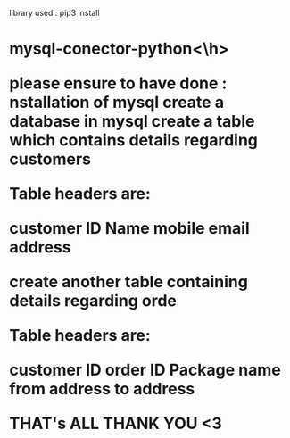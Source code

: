 library used :
pip3 install <h1>mysql-conector-python<\h>

please ensure to have done :
nstallation of mysql
create a database in mysql
create a table which contains details regarding customers

 Table headers are:



customer ID
Name
mobile
email
address

create another table containing details regarding orde

Table headers are:

customer ID
order ID
Package name
from address
to address

THAT's ALL THANK YOU <3
